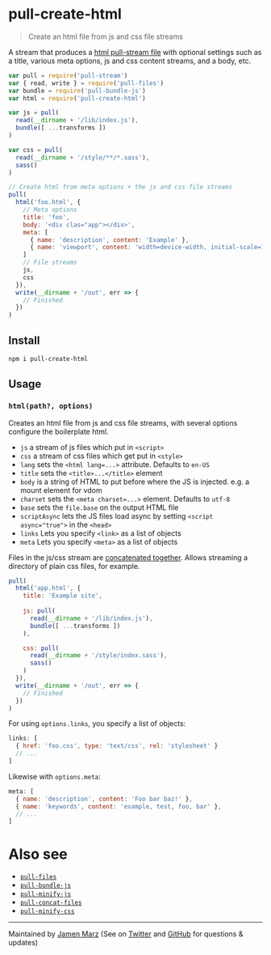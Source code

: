 
# pull-create-html

> Create an html file from js and css file streams

A stream that produces a [html pull-stream file](https://github.com/jamen/pull-files) with optional settings such as a title, various meta options, js and css content streams, and a body, etc.

```js
var pull = require('pull-stream')
var { read, write } = require('pull-files')
var bundle = require('pull-bundle-js')
var html = require('pull-create-html')

var js = pull(
  read(__dirname + '/lib/index.js'),
  bundle([ ...transforms ])
)

var css = pull(
  read(__dirname + '/style/**/*.sass'),
  sass()
)

// Create html from meta options + the js and css file streams
pull(
  html('foo.html', {
    // Meta options
    title: 'foo',
    body: '<div clas="app"></div>',
    meta: [
      { name: 'description', content: 'Example' },
      { name: 'viewport', content: 'width=device-width, initial-scale=1, user-scalable=0' }
    ]
    // File streams
    js,
    css 
  }),
  write(__dirname + '/out', err => {
    // Finished
  })
)
```

## Install

```sh
npm i pull-create-html
```

## Usage

### `html(path?, options)`

Creates an html file from js and css file streams, with several options configure the boilerplate html.

 - `js` a stream of js files which put in `<script>`
 - `css` a stream of css files which get put in `<style>`
 - `lang` sets the `<html lang=...>` attribute.  Defaults to `en-US`
 - `title` sets the `<title>...</title>` element
 - `body` is a string of HTML to put before where the JS is injected.  e.g. a mount element for vdom
 - `charset` sets the `<meta charset=...>` element.  Defaults to `utf-8`
 - `base` sets the `file.base` on the output HTML file
 - `scriptAsync` lets the JS files load async by setting `<script async="true">` in the `<head>`
 - `links` Lets you specify `<link>` as a list of objects
 - `meta` Lets you specify `<meta>` as a list of objects

Files in the js/css stream are [concatenated together](https://github.com/jamen/pull-concat-files).  Allows streaming a directory of plain css files, for example.

```js
pull(
  html('app.html', {
    title: 'Example site',
     
    js: pull(
      read(__dirname + '/lib/index.js'),
      bundle([ ...transforms ])
    ),

    css: pull(
      read(__dirname + '/style/index.sass'),
      sass()
    )
  }),
  write(__dirname + '/out', err => {
    // Finished
  })
)
```

For using `options.links`, you specify a list of objects:

```js
links: [
  { href: 'foo.css', type: 'text/css', rel: 'stylesheet' }
  // ...
]
```

Likewise with `options.meta`:

```js
meta: [
  { name: 'description', content: 'Foo bar baz!' },
  { name: 'keywords', content: 'example, test, foo, bar' },
  // ...
]
```

# Also see

 - [`pull-files`](https://github.com/jamen/pull-files)
 - [`pull-bundle-js`](https://github.com/jamen/pull-bundle-js)
 - [`pull-minify-js`](https://github.com/jamen/pull-minify-js)
 - [`pull-concat-files`](https://github.com/jamen/pull-concat-files)
 - [`pull-minify-css`](https://github.com/jamen/pull-minify-css)

---

Maintained by [Jamen Marz](https://git.io/jamen) (See on [Twitter](https://twitter.com/jamenmarz) and [GitHub](https://github.com/jamen) for questions & updates)


